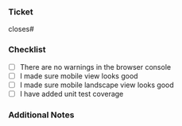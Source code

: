 ### Ticket
closes#

### Checklist
- [ ] There are no warnings in the browser console
- [ ] I made sure mobile view looks good
- [ ] I made sure mobile landscape view looks good
- [ ] I have added unit test coverage

### Additional Notes
